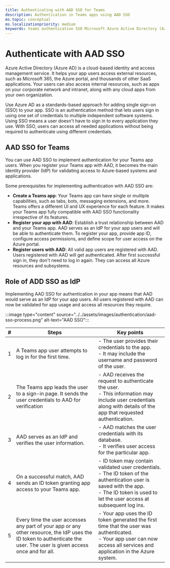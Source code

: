 ```yaml
---
title: Authenticating with AAD SSO for Teams
description: Authentication in Teams apps using AAD SSO
ms.topic: conceptual
ms.localizationpriority: medium
keywords: teams authentication SSO Microsoft Azure Active Directory (Azure AD), OIDC, username, password
---
```

# Authenticate with AAD SSO

Azure Active Directory (Azure AD) is a cloud-based identity and access management service. It helps your app users access external resources, such as Microsoft 365, the Azure portal, and thousands of other SaaS applications. Your users can also access internal resources, such as apps on your corporate network and intranet, along with any cloud apps from your own organization.

Use Azure AD as a standards-based approach for adding single sign-on (SSO) to your app. SSO is an authentication method that lets users sign in using one set of credentials to multiple independent software systems. Using SSO means a user doesn't have to sign in to every application they use. With SSO, users can access all needed applications without being required to authenticate using different credentials.

## AAD SSO for Teams

You can use AAD SSO to implement authentication for your Teams app users. When you register your Teams app with AAD, it becomes the main identity provider (IdP) for validating access to Azure-based systems and applications.

Some prerequisites for implementing authentication with AAD SSO are:

- **Create a Teams app**: Your Teams app can have single or multiple capabilities, such as tabs, bots, messaging extensions, and more. Teams offers a different UI and UX experience for each feature. It makes your Teams app fully compatible with AAD SSO functionality irrespective of its features.
- **Register your app with AAD**: Establish a trust relationship between AAD and your Teams app. AAD serves as an IdP for your app users and will be able to authenticate them. To register your app, provide app ID, configure access permissions, and define scope for user access on the Azure portal.
- **Register users with AAD**: All valid app users are registered with AAD. Users registered with AAD will get authenticated. After first successful sign in, they don't need to log in again. They can access all Azure resources and subsystems.

## Role of ADD SSO as IdP

Implementing AAD SSO for authentication in your app means that AAD would serve as an IdP for your app users. All users registered with AAD can now be validated for app usage and access all resources they require.

:::image type="content" source="../../assets/images/authentication/aad-sso-process.png" alt-text="AAD SSO":::

| # | Steps | Key points |
|--- | --- | --- |
| 1 | A Teams app user attempts to log in for the first time. | - The user provides their credentials to the app. <br> - It may include the username and password of the user. |
| 2 | The Teams app leads the user to a sign-in page. It sends the user credentials to AAD for verification | - AAD receives the request to authenticate the user. <br> - This information may include user credentials along with details of the app that requested authentication. |
| 3 | AAD serves as an IdP and verifies the user information. | - AAD matches the user credentials with its database. <br> - It verifies user access for the particular app. |
| 4 | On a successful match, AAD sends an ID token granting app access to your Teams app. | - ID token may contain validated user credentials. <br> - The ID token of the authentication user is saved with the app. <br> - The ID token is used to let the user access at subsequent log ins. |
| 5 | Every time the user accesses any part of your app or any other resource, the IdP uses the ID token to authenticate the user. The user is given access once and for all. | - Your app uses the ID token generated the first time that the user was authenticated. <br> - Your app user can now access all services and application in the Azure system. |

